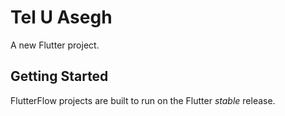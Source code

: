 # Tel U Asegh

A new Flutter project.

## Getting Started

FlutterFlow projects are built to run on the Flutter _stable_ release.
